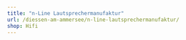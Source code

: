 ```yaml
---
title: "n-Line Lautsprechermanufaktur"
url: /diessen-am-ammersee/n-line-lautsprechermanufaktur/
shop: Hifi
---
```

